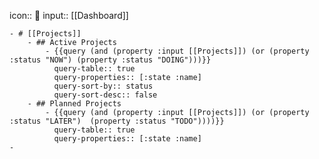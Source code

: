 icon:: 🧰
input:: [[Dashboard]]

	- # [[Projects]]
		- ## Active Projects
			- {{query (and (property :input [[Projects]]) (or (property :status "NOW") (property :status "DOING")))}}
			  query-table:: true
			  query-properties:: [:state :name]
			  query-sort-by:: status
			  query-sort-desc:: false
		- ## Planned Projects
			- {{query (and (property :input [[Projects]]) (or (property :status "LATER")  (property :status "TODO"))))}}
			  query-table:: true
			  query-properties:: [:state :name]
	-

